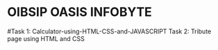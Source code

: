 # OIBSIP OASIS INFOBYTE
#Task 1: Calculator-using-HTML-CSS-and-JAVASCRIPT
Task 2: Tribute page using HTML and CSS

